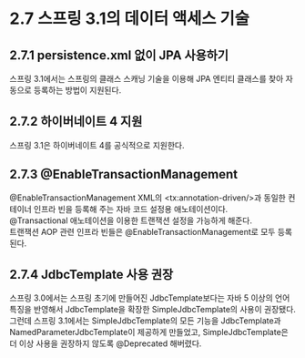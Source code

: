 # 2.7 스프링 3.1의 데이터 액세스 기술

## 2.7.1 persistence.xml 없이 JPA 사용하기

스프링 3.1에서는 스프링의 클래스 스캐닝 기술을 이용해 JPA 엔티티 클래스를 찾아 자동으로 등록하는 방법이 지원된다.

## 2.7.2 하이버네이트 4 지원

스프링 3.1은 하이버네이트 4를 공식적으로 지원한다.

## 2.7.3 @EnableTransactionManagement

@EnableTransactionManagement XML의 \<tx:annotation-driven/>과 동일한 컨테이너 인프라 빈을 등록해 주는 자바 코드 설정용 애노테이션이다.  
@Transactional 애노테이션을 이용한 트랜잭션 설정을 가능하게 해준다.  
트랜잭션 AOP 관련 인프라 빈들은 @EnableTransactionManagement로 모두 등록된다.

## 2.7.4 JdbcTemplate 사용 권장

스프링 3.0에서는 스프링 초기에 만들어진 JdbcTemplate보다는 자바 5 이상의 언어 특징을 반영해서 JdbcTemplate을 확장한 SimpleJdbcTemplate의 사용이 권장됐다.  
그런데 스프링 3.1에서는 SimpleJdbcTemplate의 모든 기능을 JdbcTemplate과 NamedParameterJdbcTemplate이 제공하게 만들었고, SimpleJdbcTemplate은 더 이상 사용을 권장하지 않도록 @Deprecated 해버렸다.
